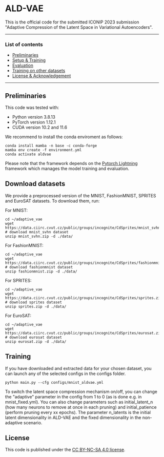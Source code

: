 # ALD-VAE

This is the official code for the submitted ICONIP 2023 submission "Adaptive Compression of the Latent Space in Variational Autoencoders".

---
### **List of contents**

* [Preliminaries](#preliminaries) <br>
* [Setup & Training](#setup-and-training) <br>
* [Evaluation](#evaluation)<br>
* [Training on other datasets](#training-on-other-datasets) <br>
* [License & Acknowledgement](#license)<br>
---
## Preliminaries

This code was tested with:

- Python version 3.8.13
- PyTorch version 1.12.1
- CUDA version 10.2 and 11.6

We recommend to install the conda enviroment as follows:

```
conda install mamba -n base -c conda-forge
mamba env create -f environment.yml
conda activate aldvae                 
```

Please note that the framework depends on the [Pytorch Lightning](https://www.pytorchlightning.ai/) framework which manages the model training and evaluation. 


## Download datasets

We provide a preprocessed version of the MNIST, FashionMNIST, SPRITES and EuroSAT datasets. To download them, run:

For MNIST:

```
cd ~/adaptive_vae
wget https://data.ciirc.cvut.cz/public/groups/incognite/CdSprites/mnist_svhn.zip   # download mnist_svhn dataset
unzip mnist_svhn.zip -d ./data/
```

For FashionMNIST:

```
cd ~/adaptive_vae
wget https://data.ciirc.cvut.cz/public/groups/incognite/CdSprites/fashionmnist.zip   # download fashionmnist dataset
unzip fashionmnist.zip -d ./data/
```

For SPRITES:

```
cd ~/adaptive_vae
wget https://data.ciirc.cvut.cz/public/groups/incognite/CdSprites/sprites.zip   # download sprites dataset
unzip sprites.zip -d ./data/
```

For EuroSAT:

```
cd ~/adaptive_vae
wget https://data.ciirc.cvut.cz/public/groups/incognite/CdSprites/eurosat.zip   # download eurosat dataset
unzip eurosat.zip -d ./data/
```


## Training
If you have downloaded and extracted data for your chosen dataset, you can launch any of the selected configs in the configs folder. 


```
python main.py --cfg configs/mnist_aldvae.yml
```

To switch the latent space compression mechanism on/off, you can change the "adaptive" parameter in the config from 1 to 0 (as is done e.g. in mnist_fixed.yml). You can also change parameters such as initial_latent_n (how many neurons to remove at once in each pruning) and initial_patience (perform pruning every xx epochs). The parameter n_latents is the initial latent dimensionality in ALD-VAE and the fixed dimensionality in the non-adaptive scenario.



## License

This code is published under the [CC BY-NC-SA 4.0 license](https://creativecommons.org/licenses/by-nc-sa/4.0/).  
